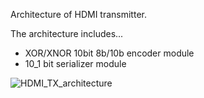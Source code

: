 Architecture of HDMI transmitter.

The architecture includes...
  -  XOR/XNOR 10bit 8b/10b encoder module
  -  10_1 bit serializer module

![HDMI_TX_architecture](https://github.com/junbumahn/FPGA_project/assets/135052346/a8734194-c8d0-4987-9d51-29c869b5ef50)
